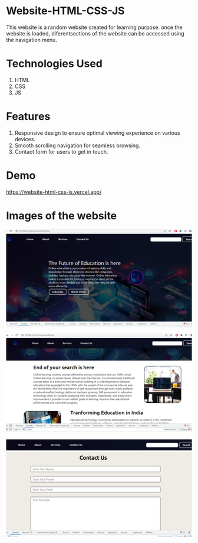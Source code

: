 # Website-HTML-CSS-JS

This website is a random website created for learning purpose. once the website is loaded, diferentsections of the website can be accessed using the navigation menu.

# Technologies Used

1. HTML
2. CSS
3. JS

# Features

1. Responsive design to ensure optimal viewing experience on various devices.
2. Smooth scrolling navigation for seamless browsing.
3. Contact form for users to get in touch.

# Demo

https://website-html-css-js.vercel.app/

# Images of the website


![Screenshot 1](screenshot/Screenshot%201.png)

![Screenshot 2](screenshot/Screenshot%202.png)

![Screenshot 3](screenshot/Screenshot%203.png)


